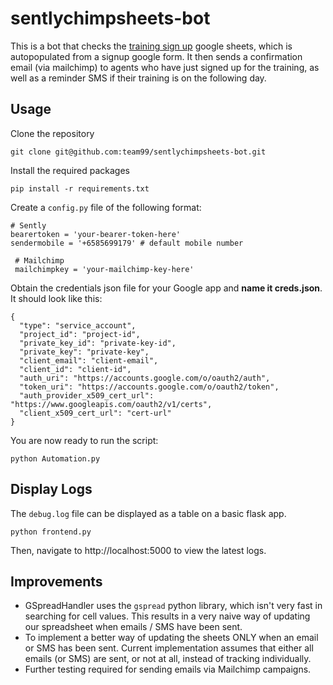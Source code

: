 # sentlychimpsheets-bot
This is a bot that checks the [training sign up](https://docs.google.com/spreadsheets/d/1LKxCYVKpyAcDb4J0FhGviVoIHhO6fuPGHUn5RtnZk0M/edit#gid=1968485068) google sheets, which is autopopulated from a signup google form. It then sends a confirmation email (via mailchimp) to agents who have just signed up for the training, as well as a reminder SMS if their training is on the following day.

## Usage
Clone the repository
```
git clone git@github.com:team99/sentlychimpsheets-bot.git
```
Install the required packages
```
pip install -r requirements.txt
```
Create a `config.py` file of the following format:
```
# Sently
bearertoken = 'your-bearer-token-here'
sendermobile = '+6585699179' # default mobile number

 # Mailchimp
 mailchimpkey = 'your-mailchimp-key-here'
```
Obtain the credentials json file for your Google app and **name it creds.json**. It should look like this:
```
{
  "type": "service_account",
  "project_id": "project-id",
  "private_key_id": "private-key-id",
  "private_key": "private-key",
  "client_email": "client-email",
  "client_id": "client-id",
  "auth_uri": "https://accounts.google.com/o/oauth2/auth",
  "token_uri": "https://accounts.google.com/o/oauth2/token",
  "auth_provider_x509_cert_url": "https://www.googleapis.com/oauth2/v1/certs",
  "client_x509_cert_url": "cert-url"
}
```
You are now ready to run the script:
```
python Automation.py
```

## Display Logs
The `debug.log` file can be displayed as a table on a basic flask app.
```
python frontend.py
```
Then, navigate to http://localhost:5000 to view the latest logs.

## Improvements
- GSpreadHandler uses the `gspread` python library, which isn't very fast in searching for cell values. This results in a very naive way of updating our spreadsheet when emails / SMS have been sent.
- To implement a better way of updating the sheets ONLY when an email or SMS has been sent. Current implementation assumes that either all emails (or SMS) are sent, or not at all, instead of tracking individually.
- Further testing required for sending emails via Mailchimp campaigns.
